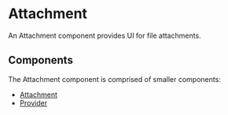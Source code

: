 # Attachment

An Attachment component provides UI for file attachments.

## Components

The Attachment component is comprised of smaller components:

- [Attachment](./docs/Attachment.md)
- [Provider](./docs/Provider.md)
